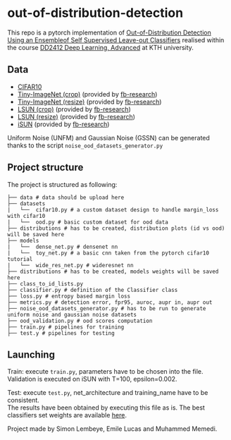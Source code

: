 # out-of-distribution-detection

This repo is a pytorch implementation of [Out-of-Distribution Detection Using an Ensembleof Self Supervised Leave-out Classifiers](https://arxiv.org/pdf/1809.03576.pdf) 
realised within the course [DD2412 Deep Learning, Advanced](https://www.kth.se/student/kurser/kurs/DD2412?l=en) at KTH university.

## Data

* [CIFAR10](https://course.fast.ai/datasets)
* [Tiny-ImageNet (crop)](https://www.dropbox.com/s/avgm2u562itwpkl/Imagenet.tar.gz) (provided by [fb-research](https://github.com/facebookresearch/odin))
* [Tiny-ImageNet (resize)](https://www.dropbox.com/s/kp3my3412u5k9rl/Imagenet_resize.tar.gz) (provided by [fb-research](https://github.com/facebookresearch/odin))
* [LSUN (crop)](https://www.dropbox.com/s/fhtsw1m3qxlwj6h/LSUN.tar.gz) (provided by [fb-research](https://github.com/facebookresearch/odin))
* [LSUN (resize)](https://www.dropbox.com/s/moqh2wh8696c3yl/LSUN_resize.tar.gz) (provided by [fb-research](https://github.com/facebookresearch/odin))
* [iSUN](https://www.dropbox.com/s/ssz7qxfqae0cca5/iSUN.tar.gz) (provided by [fb-research](https://github.com/facebookresearch/odin))

Uniform Noise (UNFM) and Gaussian Noise (GSSN) can be generated thanks to the script ```noise_ood_datasets_generator.py```

## Project structure

The project is structured as following:

```code
├── data # data should be upload here
├── datasets
|   └──  cifar10.py # a custom dataset design to handle margin_loss with cifar10
|   └──  ood.py # basic custom dataset for ood data
├── distributions # has to be created, distribution plots (id vs ood) will be saved here
├── models
|   └──  dense_net.py # densenet nn
|   └──  toy_net.py # a basic cnn taken from the pytorch cifar10 tutorial
|   └──  wide_res_net.py # wideresnet nn
├── distributions # has to be created, models weights will be saved here
├── class_to_id_lists.py
├── classifier.py # definition of the Classifier class
├── loss.py # entropy based margin loss
├── metrics.py # detection error, fpr95, auroc, aupr in, aupr out
├── noise_ood_datasets_generator.py # has to be run to generate uniform noise and gaussian noise datasets
├── ood_validation.py # ood scores computation
├── train.py # pipelines for training
├── test.y # pipelines for testing
```

## Launching

Train: execute ```train.py```, parameters have to be chosen into the file.  
Validation is executed on iSUN with T=100, epsilon=0.002.

Test: execute ```test.py```, net_architecture and training_name have to be consistent.  
The results have been obtained by executing this file as is.
The best classifiers set weights are available [here](https://drive.google.com/file/d/1X1DpJj4dvZNggJtHs4MGXeHS-cOuLhmi/view?usp=sharing).

Project made by Simon Lembeye, Emile Lucas and Muhammed Memedi.